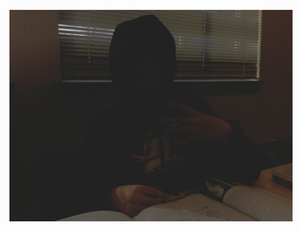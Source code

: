 <a href="https://sourdoughlover.github.io/beettn/](https://codesandbox.io/p/github/sourdoughlover/Hmm/main?workspaceId=de879d9a-5173-4067-9094-a4bfa393ab3a)https://codesandbox.io/p/github/sourdoughlover/Hmm/main?workspaceId=de879d9a-5173-4067-9094-a4bfa393ab3a"><img src="IMG_0464.jpeg" alt="bennetts fatass"></a>
